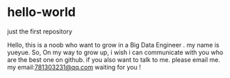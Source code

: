 # hello-world
just the first repository

Hello, this is a noob who want to grow in a Big Data Engineer .
my name is yueyue.
So, On my way to grow up, i wish i can communicate with you who are the best one on github.
if you also want to talk to me.
please email me. 
my email:781303231@qq.com
waiting for you !
